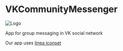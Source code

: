 # VKCommunityMessenger

![Logo](https://raw.githubusercontent.com/Zawuza/VKCommunityMessenger/master/logo.jpg)

App for group messaging in VK social network

Our app uses [linea iconset](http://linea.io)